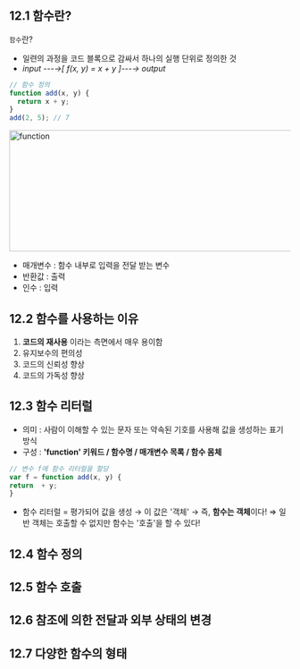 ## 12.1 함수란?
`함수`란?
- 일련의 과정을 코드 블록으로 감싸서 하나의 실행 단위로 정의한 것
- *input ---→[ f(x, y) = x + y ]---→ output*

```js
// 함수 정의
function add(x, y) {
  return x + y;
}
add(2, 5); // 7
```
<img width="563" height="217" alt="function" src="https://github.com/user-attachments/assets/620321e7-05f4-41a4-bf73-5e2fb81a16d1" />

- 매개변수 : 함수 내부로 입력을 전달 받는 변수
- 반환값 : 출력
- 인수 : 입력

## 12.2 함수를 사용하는 이유
1. **코드의 재사용** 이라는 측면에서 매우 용이함
2. 유지보수의 편의성
3. 코드의 신뢰성 향상
4. 코드의 가독성 향상

## 12.3 함수 리터럴
- 의미 : 사람이 이해할 수 있는 문자 또는 약속된 기호를 사용해 값을 생성하는 표기 방식
- 구성 : **'function' 키워드 / 함수명 / 매개변수 목록 / 함수 몸체**

```js
// 변수 f에 함수 리터럴을 할당
var f = function add(x, y) {
return  + y;
}
```
- 함수 리터럴 = 평가되어 값을 생성 → 이 값은 '객체' → 즉, **함수는 객체**이다!
  ⇒ 일반 객체는 호출할 수 없지만 함수는 '호출'을 할 수 있다!

## 12.4 함수 정의

## 12.5 함수 호출

## 12.6 참조에 의한 전달과 외부 상태의 변경

## 12.7 다양한 함수의 형태
